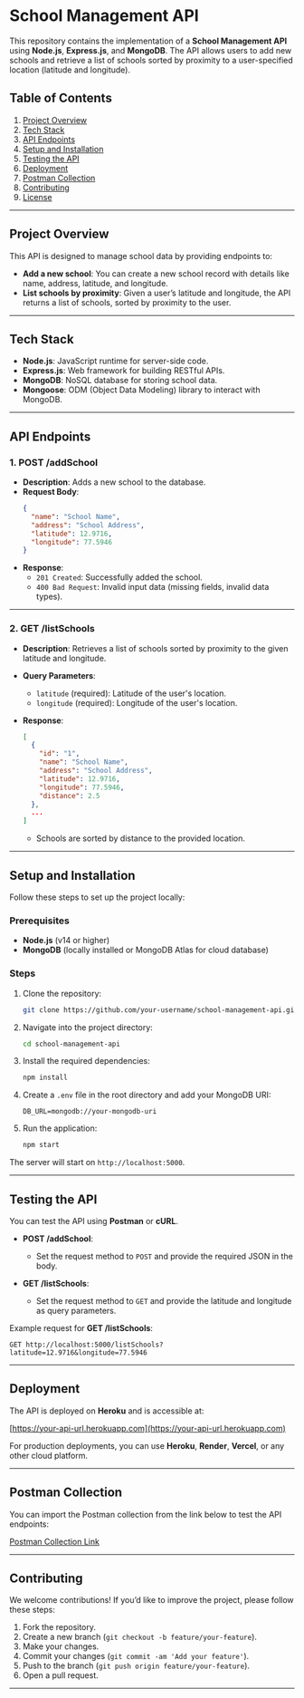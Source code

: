 # School Management API

This repository contains the implementation of a **School Management API** using **Node.js**, **Express.js**, and **MongoDB**. The API allows users to add new schools and retrieve a list of schools sorted by proximity to a user-specified location (latitude and longitude).

## Table of Contents

1. [Project Overview](#project-overview)
2. [Tech Stack](#tech-stack)
3. [API Endpoints](#api-endpoints)
4. [Setup and Installation](#setup-and-installation)
5. [Testing the API](#testing-the-api)
6. [Deployment](#deployment)
7. [Postman Collection](#postman-collection)
8. [Contributing](#contributing)
9. [License](#license)

---

## Project Overview

This API is designed to manage school data by providing endpoints to:

- **Add a new school**: You can create a new school record with details like name, address, latitude, and longitude.
- **List schools by proximity**: Given a user’s latitude and longitude, the API returns a list of schools, sorted by proximity to the user.

---

## Tech Stack

- **Node.js**: JavaScript runtime for server-side code.
- **Express.js**: Web framework for building RESTful APIs.
- **MongoDB**: NoSQL database for storing school data.
- **Mongoose**: ODM (Object Data Modeling) library to interact with MongoDB.

---

## API Endpoints

### 1. **POST /addSchool**
- **Description**: Adds a new school to the database.
- **Request Body**:
  ```json
  {
    "name": "School Name",
    "address": "School Address",
    "latitude": 12.9716,
    "longitude": 77.5946
  }
  ```
- **Response**:
  - `201 Created`: Successfully added the school.
  - `400 Bad Request`: Invalid input data (missing fields, invalid data types).

---

### 2. **GET /listSchools**
- **Description**: Retrieves a list of schools sorted by proximity to the given latitude and longitude.
- **Query Parameters**:
  - `latitude` (required): Latitude of the user's location.
  - `longitude` (required): Longitude of the user's location.
  
- **Response**:
  ```json
  [
    {
      "id": "1",
      "name": "School Name",
      "address": "School Address",
      "latitude": 12.9716,
      "longitude": 77.5946,
      "distance": 2.5
    },
    ...
  ]
  ```
  - Schools are sorted by distance to the provided location.

---

## Setup and Installation

Follow these steps to set up the project locally:

### Prerequisites

- **Node.js** (v14 or higher)
- **MongoDB** (locally installed or MongoDB Atlas for cloud database)

### Steps

1. Clone the repository:
   ```bash
   git clone https://github.com/your-username/school-management-api.git
   ```

2. Navigate into the project directory:
   ```bash
   cd school-management-api
   ```

3. Install the required dependencies:
   ```bash
   npm install
   ```

4. Create a `.env` file in the root directory and add your MongoDB URI:
   ```env
   DB_URL=mongodb://your-mongodb-uri
   ```

5. Run the application:
   ```bash
   npm start
   ```

The server will start on `http://localhost:5000`.

---

## Testing the API

You can test the API using **Postman** or **cURL**.

- **POST /addSchool**:
  - Set the request method to `POST` and provide the required JSON in the body.
  
- **GET /listSchools**:
  - Set the request method to `GET` and provide the latitude and longitude as query parameters.

Example request for **GET /listSchools**:
```
GET http://localhost:5000/listSchools?latitude=12.9716&longitude=77.5946
```

---

## Deployment

The API is deployed on **Heroku** and is accessible at:

[https://your-api-url.herokuapp.com](https://your-api-url.herokuapp.com)

For production deployments, you can use **Heroku**, **Render**, **Vercel**, or any other cloud platform.

---

## Postman Collection

You can import the Postman collection from the link below to test the API endpoints:

[Postman Collection Link](https://www.getpostman.com/collections/your-collection-id)

---

## Contributing

We welcome contributions! If you’d like to improve the project, please follow these steps:

1. Fork the repository.
2. Create a new branch (`git checkout -b feature/your-feature`).
3. Make your changes.
4. Commit your changes (`git commit -am 'Add your feature'`).
5. Push to the branch (`git push origin feature/your-feature`).
6. Open a pull request.

---